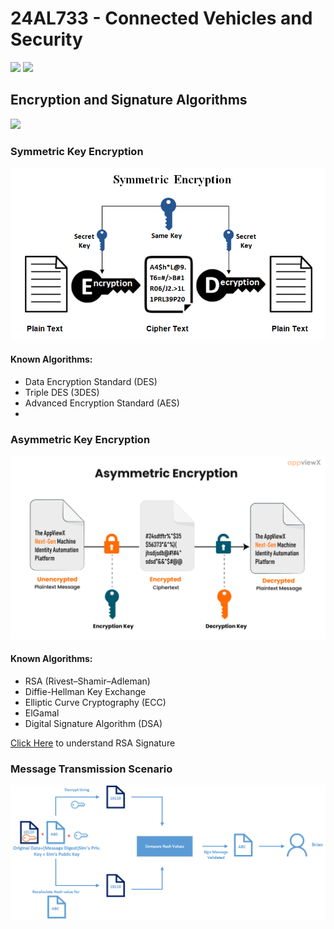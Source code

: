 # 24AL733 - Connected Vehicles and Security 
![](https://img.shields.io/badge/PG-blue) ![](https://img.shields.io/badge/Subject-CVS-blue) <br/>

## Encryption and Signature Algorithms
![](https://img.shields.io/badge/Date-03_Jan-blue)

### Symmetric Key Encryption

<p align="center">
  <img src="../images/SE.png" width=600/>
</p>

#### Known Algorithms:
- Data Encryption Standard (DES)
- Triple DES (3DES)
- Advanced Encryption Standard (AES)
- 
### Asymmetric Key Encryption

<p align="center">
  <img src="../images/AE.png" width=600/>
</p>

#### Known Algorithms:
- RSA (Rivest–Shamir–Adleman)
- Diffie-Hellman Key Exchange
- Elliptic Curve Cryptography (ECC)
- ElGamal
- Digital Signature Algorithm (DSA)
  
[Click Here](https://cryptocalc.com.au/digital-signature-calc/) to understand RSA Signature

### Message Transmission Scenario

<p align="center">
  <img src="../images/pki8.png" width=800/>
</p>
